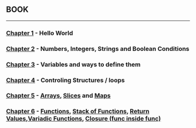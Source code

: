 ## BOOK 

---
### [Chapter 1](/ch1/main.go) - Hello World
### [Chapter 2](/ch2/main.go) - Numbers, Integers, Strings and Boolean Conditions
### [Chapter 3](/ch3/main.go) - Variables and ways to define them
### [Chapter 4](/ch4/main.go) - Controling Structures / loops
### [Chapter 5](/ch5/main.go) - [Arrays](/ch5/main.go#L5-L66), [Slices](/ch5/main.go#L68-L82) and [Maps](/ch5/main.go#L84-L159)
### [Chapter 6](/ch6/main.go) - [Functions](/ch6/main.go#L5-L27), [Stack of Functions](/ch6/main.go#L30-L38), [Return Values](ch6/main.go#L41-L52),[Variadic Functions](/ch6/main.go#L55-L72), [Closure (func inside func)](/ch6/main.go#L74-)